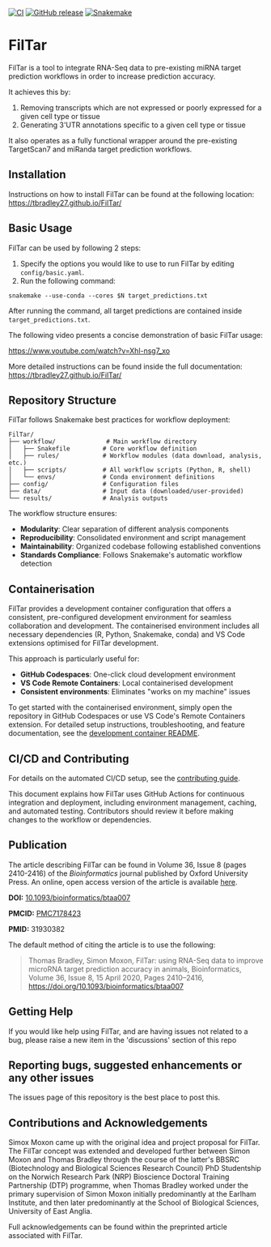 [![CI](https://github.com/TBradley27/FilTar/actions/workflows/ci.yml/badge.svg)](https://github.com/TBradley27/FilTar/actions/workflows/ci.yml)
[![GitHub release](https://img.shields.io/github/release/TBradley27/FilTar.svg)](https://GitHub.com/TBradley27/FilTar/releases/)
[![Snakemake](https://img.shields.io/badge/snakemake-≥8.0.0-brightgreen.svg?style=flat)](https://snakemake.readthedocs.io)

# FilTar

FilTar is a tool to integrate RNA-Seq data to pre-existing miRNA target prediction workflows in order to increase prediction accuracy.

It achieves this by:

1. Removing transcripts which are not expressed or poorly expressed for a given cell type or tissue
2. Generating 3'UTR annotations specific to a given cell type or tissue

It also operates as a fully functional wrapper around the pre-existing TargetScan7 and miRanda target prediction workflows.

## Installation

Instructions on how to install FilTar can be found at the following location: https://tbradley27.github.io/FilTar/

## Basic Usage

FilTar can be used by following 2 steps:

1. Specify the options you would like to use to run FilTar by editing `config/basic.yaml`.
2. Run the following command:
```
snakemake --use-conda --cores $N target_predictions.txt
```

After running the command, all target predictions are contained inside `target_predictions.txt`.

The following video presents a concise demonstration of basic FilTar usage:

https://www.youtube.com/watch?v=Xhl-nsg7_xo

More detailed instructions can be found inside the full documentation: https://tbradley27.github.io/FilTar/

## Repository Structure

FilTar follows Snakemake best practices for workflow deployment:

```
FilTar/
├── workflow/              # Main workflow directory
│   ├── Snakefile         # Core workflow definition
│   ├── rules/            # Workflow modules (data download, analysis, etc.)
│   ├── scripts/          # All workflow scripts (Python, R, shell)
│   └── envs/             # Conda environment definitions
├── config/               # Configuration files
├── data/                 # Input data (downloaded/user-provided)
└── results/              # Analysis outputs
```

The workflow structure ensures:
- **Modularity**: Clear separation of different analysis components
- **Reproducibility**: Consolidated environment and script management
- **Maintainability**: Organized codebase following established conventions
- **Standards Compliance**: Follows Snakemake's automatic workflow detection

## Containerisation

FilTar provides a development container configuration that offers a consistent, pre-configured development environment for seamless collaboration and development. The containerised environment includes all necessary dependencies (R, Python, Snakemake, conda) and VS Code extensions optimised for FilTar development.

This approach is particularly useful for:
- **GitHub Codespaces**: One-click cloud development environment
- **VS Code Remote Containers**: Local containerised development
- **Consistent environments**: Eliminates "works on my machine" issues

To get started with the containerised environment, simply open the repository in GitHub Codespaces or use VS Code's Remote Containers extension. For detailed setup instructions, troubleshooting, and feature documentation, see the [development container README](.devcontainer/README.md).

## CI/CD and Contributing

For details on the automated CI/CD setup, see the [contributing guide](docs/contributing.md).

This document explains how FilTar uses GitHub Actions for continuous integration and deployment, including environment management, caching, and automated testing. Contributors should review it before making changes to the workflow or dependencies.

## Publication

The article describing FilTar can be found in Volume 36, Issue 8 (pages 2410-2416) of the *Bioinformatics* journal published by Oxford University Press. An online, open access version of the article is available [here](https://doi.org/10.1093/bioinformatics/btaa007 "FilTar Bioinformatics article").

__DOI:__ [10.1093/bioinformatics/btaa007](https://doi.org/10.1093/bioinformatics/btaa007)

__PMCID:__ [PMC7178423](https://www.ncbi.nlm.nih.gov/pmc/articles/PMC7178423/)

__PMID:__ 31930382 

The default method of citing the article is to use the following:

> Thomas Bradley, Simon Moxon, FilTar: using RNA-Seq data to improve microRNA target prediction accuracy in animals, Bioinformatics, Volume 36, Issue 8, 15 April 2020, Pages 2410–2416, https://doi.org/10.1093/bioinformatics/btaa007

## Getting Help
If you would like help using FilTar, and are having issues not related to a bug, please raise a new item in the 'discussions' section of this repo

## Reporting bugs, suggested enhancements or any other issues

The issues page of this repository is the best place to post this.

## Contributions and Acknowledgements

Simox Moxon came up with the original idea and project proposal for FilTar. The FilTar concept was extended and developed further between Simon Moxon and Thomas Bradley through the course of the latter's BBSRC (Biotechnology and Biological Sciences Research Council) PhD Studentship on the Norwich Research Park (NRP) Bioscience Doctoral Training Partnership (DTP) programme, when Thomas Bradley worked under the primary supervision of Simon Moxon initially predominantly at the Earlham Institute, and then later predominantly at the School of Biological Sciences, University of East Anglia.

Full acknowledgements can be found within the preprinted article associated with FilTar.
